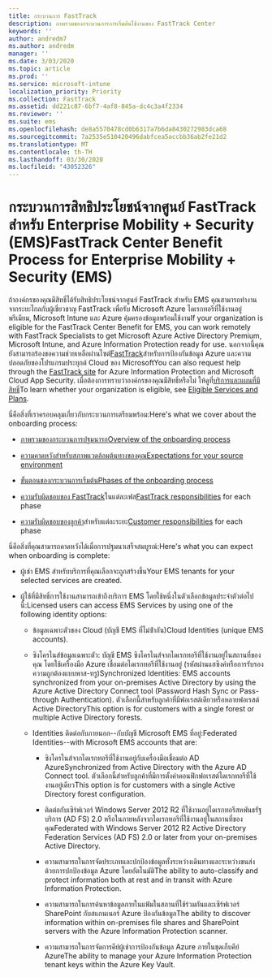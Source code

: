 ```yaml
---
title: กระบวนการ FastTrack
description: ภาพรวมของกระบวนการการเริ่มต้นใช้งานของ FastTrack Center
keywords: ''
author: andredm7
ms.author: andredm
manager: ''
ms.date: 3/03/2020
ms.topic: article
ms.prod: ''
ms.service: microsoft-intune
localization_priority: Priority
ms.collection: FastTrack
ms.assetid: dd221c87-6bf7-4af8-845a-dc4c3a4f2334
ms.reviewer: ''
ms.suite: ems
ms.openlocfilehash: de8a5570478cd0b6317a7b6da8430272983dca68
ms.sourcegitcommit: 7a2535e510420496dabfcea5accbb36ab2fe21d2
ms.translationtype: MT
ms.contentlocale: th-TH
ms.lasthandoff: 03/30/2020
ms.locfileid: "43052326"
---
```

# <a name="fasttrack-center-benefit-process-for-enterprise-mobility--security-ems"></a><span data-ttu-id="f2450-103">กระบวนการสิทธิประโยชน์จากศูนย์ FastTrack สำหรับ Enterprise Mobility + Security (EMS)</span><span class="sxs-lookup"><span data-stu-id="f2450-103">FastTrack Center Benefit Process for Enterprise Mobility + Security (EMS)</span></span>
<span data-ttu-id="f2450-104">ถ้าองค์กรของคุณมีสิทธิ์ได้รับสิทธิประโยชน์จากศูนย์ FastTrack สําหรับ EMS คุณสามารถทํางานจากระยะไกลกับผู้เชี่ยวชาญ FastTrack เพื่อรับ Microsoft Azure ไดเรกทอรีที่ใช้งานอยู่พรีเมียม, Microsoft Intune และ Azure คุ้มครองข้อมูลพร้อมใช้งาน</span><span class="sxs-lookup"><span data-stu-id="f2450-104">If your organization is eligible for the FastTrack Center Benefit for EMS, you can work remotely with FastTrack Specialists to get Microsoft Azure Active Directory Premium, Microsoft Intune, and Azure Information Protection ready for use.</span></span> <span data-ttu-id="f2450-105">นอกจากนี้คุณยังสามารถร้องขอความช่วยเหลือผ่านไซต์[FastTrack](https://www.microsoft.com/fasttrack/microsoft-365/ems)สําหรับการป้องกันข้อมูล Azure และความปลอดภัยของโปรแกรมประยุกต์ Cloud ของ Microsoft</span><span class="sxs-lookup"><span data-stu-id="f2450-105">You can also request help through the [FastTrack site](https://www.microsoft.com/fasttrack/microsoft-365/ems) for Azure Information Protection and Microsoft Cloud App Security.</span></span> <span data-ttu-id="f2450-106">เมื่อต้องการทราบว่าองค์กรของคุณมีสิทธิ์หรือไม่ ให้ดูที่[บริการและแผนที่มีสิทธิ์](M365-eligible-services-and-plans.md)</span><span class="sxs-lookup"><span data-stu-id="f2450-106">To learn whether your organization is eligible, see [Eligible Services and Plans](M365-eligible-services-and-plans.md).</span></span>


<span data-ttu-id="f2450-107">นี่คือสิ่งที่เราครอบคลุมเกี่ยวกับกระบวนการเตรียมพร้อม:</span><span class="sxs-lookup"><span data-stu-id="f2450-107">Here's what we cover about the onboarding process:</span></span>

-   [<span data-ttu-id="f2450-108">ภาพรวมของกระบวนการปฐมนารถ</span><span class="sxs-lookup"><span data-stu-id="f2450-108">Overview of the onboarding process</span></span>](EMS-fasttrack-benefit-overview.md)

-   [<span data-ttu-id="f2450-109">ความคาดหวังสําหรับสภาพแวดล้อมต้นทางของคุณ</span><span class="sxs-lookup"><span data-stu-id="f2450-109">Expectations for your source environment</span></span>](EMS-source-environment-expectations.md)

-   [<span data-ttu-id="f2450-110">ขั้นตอนของกระบวนการเริ่มต้น</span><span class="sxs-lookup"><span data-stu-id="f2450-110">Phases of the onboarding process</span></span>](EMS-onboarding-phases.md)

-   <span data-ttu-id="f2450-111">[ความรับผิดชอบของ FastTrack](EMS-fasttrack-responsibilities.md)ในแต่ละเฟส</span><span class="sxs-lookup"><span data-stu-id="f2450-111">[FastTrack responsibilities](EMS-fasttrack-responsibilities.md) for each phase</span></span>

-   <span data-ttu-id="f2450-112">[ความรับผิดชอบของลูกค้า](EMS-your-responsibilities.md)สําหรับแต่ละระยะ</span><span class="sxs-lookup"><span data-stu-id="f2450-112">[Customer responsibilities](EMS-your-responsibilities.md) for each phase</span></span>

<span data-ttu-id="f2450-113">นี่คือสิ่งที่คุณสามารถคาดหวังได้เมื่อการปฐมนาเสร็จสมบูรณ์:</span><span class="sxs-lookup"><span data-stu-id="f2450-113">Here's what you can expect when onboarding is complete:</span></span>

-   <span data-ttu-id="f2450-114">ผู้เช่า EMS สําหรับบริการที่คุณเลือกจะถูกสร้างขึ้น</span><span class="sxs-lookup"><span data-stu-id="f2450-114">Your EMS tenants for your selected services are created.</span></span>

-   <span data-ttu-id="f2450-115">ผู้ใช้ที่มีสิทธิ์การใช้งานสามารถเข้าถึงบริการ EMS โดยใช้หนึ่งในตัวเลือกข้อมูลประจําตัวต่อไปนี้:</span><span class="sxs-lookup"><span data-stu-id="f2450-115">Licensed users can access EMS Services by using one of the following identity options:</span></span>

    -   <span data-ttu-id="f2450-116">ข้อมูลเฉพาะตัวของ Cloud (บัญชี EMS ที่ไม่ซ้ํากัน)</span><span class="sxs-lookup"><span data-stu-id="f2450-116">Cloud Identities (unique EMS accounts).</span></span>

    -   <span data-ttu-id="f2450-117">ซิงโครไนส์ข้อมูลเฉพาะตัว: บัญชี EMS ซิงโครไนส์จากไดเรกทอรีที่ใช้งานอยู่ในสถานที่ของคุณ โดยใช้เครื่องมือ Azure เชื่อมต่อไดเรกทอรีที่ใช้งานอยู่ (รหัสผ่านแฮซิงค์หรือการรับรองความถูกต้องแบบพาส-ทรู)</span><span class="sxs-lookup"><span data-stu-id="f2450-117">Synchronized Identities: EMS accounts synchronized from your on-premises Active Directory by using the Azure Active Directory Connect tool (Password Hash Sync or Pass-through Authentication).</span></span> <span data-ttu-id="f2450-118">ตัวเลือกนี้สําหรับลูกค้าที่มีฟอเรสต์เดียวหรือหลายฟอเรสต์ Active Directory</span><span class="sxs-lookup"><span data-stu-id="f2450-118">This option is for customers with a single forest or multiple Active Directory forests.</span></span>

    -   <span data-ttu-id="f2450-119">Identities ติดต่อกับภายนอก--กับบัญชี Microsoft EMS ที่อยู่:</span><span class="sxs-lookup"><span data-stu-id="f2450-119">Federated Identities--with Microsoft EMS accounts that are:</span></span>

        -   <span data-ttu-id="f2450-120">ซิงโครไนส์จากไดเรกทอรีที่ใช้งานอยู่กับเครื่องมือเชื่อมต่อ AD Azure</span><span class="sxs-lookup"><span data-stu-id="f2450-120">Synchronized from Active Directory with the Azure AD Connect tool.</span></span> <span data-ttu-id="f2450-121">ตัวเลือกนี้สําหรับลูกค้าที่มีการตั้งค่าคอนฟิกฟอเรสต์ไดเรกทอรีที่ใช้งานอยู่เดียว</span><span class="sxs-lookup"><span data-stu-id="f2450-121">This option is for customers with a single Active Directory forest configuration.</span></span>

        -   <span data-ttu-id="f2450-122">ติดต่อกับเซิร์ฟเวอร์ Windows Server 2012 R2 ที่ใช้งานอยู่ไดเรกทอรีสหพันธรัฐบริการ (AD FS) 2.0 หรือในภายหลังจากไดเรกทอรีที่ใช้งานอยู่ในสถานที่ของคุณ</span><span class="sxs-lookup"><span data-stu-id="f2450-122">Federated with Windows Server 2012 R2 Active Directory Federation Services (AD FS) 2.0 or later from your on-premises Active Directory.</span></span>

        -   <span data-ttu-id="f2450-123">ความสามารถในการจัดประเภทและปกป้องข้อมูลทั้งระหว่างเดินทางและระหว่างขนส่งด้วยการปกป้องข้อมูล Azure โดยอัตโนมัติ</span><span class="sxs-lookup"><span data-stu-id="f2450-123">The ability to auto-classify and protect information both at rest and in transit with Azure Information Protection.</span></span> 

        -   <span data-ttu-id="f2450-124">ความสามารถในการค้นหาข้อมูลภายในแฟ้มในสถานที่ใช้ร่วมกันและเซิร์ฟเวอร์ SharePoint กับสแกนเนอร์ Azure ป้องกันข้อมูล</span><span class="sxs-lookup"><span data-stu-id="f2450-124">The ability to discover information within on-premises file shares and SharePoint servers with the Azure Information Protection scanner.</span></span> 

        -   <span data-ttu-id="f2450-125">ความสามารถในการจัดการคีย์ผู้เช่าการป้องกันข้อมูล Azure ภายในชุดเก็บคีย์ Azure</span><span class="sxs-lookup"><span data-stu-id="f2450-125">The ability to manage your Azure Information Protection tenant keys within the Azure Key Vault.</span></span> 

